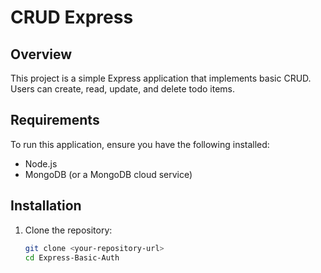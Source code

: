 # CRUD Express

## Overview
This project is a simple Express application that implements basic CRUD. Users can create, read, update, and delete todo items.

## Requirements
To run this application, ensure you have the following installed:
- Node.js
- MongoDB (or a MongoDB cloud service)

## Installation

1. Clone the repository:
   ```bash
   git clone <your-repository-url>
   cd Express-Basic-Auth
